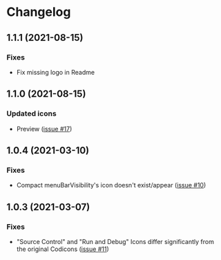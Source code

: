 # Changelog

## 1.1.1 (2021-08-15)

### Fixes

- Fix missing logo in Readme

## 1.1.0 (2021-08-15)

### Updated icons

- Preview ([issue #17](https://github.com/PKief/vscode-material-product-icons/issues/17))

## 1.0.4 (2021-03-10)

### Fixes

- Compact menuBarVisibility's icon doesn't exist/appear ([issue #10](https://github.com/PKief/vscode-material-product-icons/issues/10))

## 1.0.3 (2021-03-07)

### Fixes

- "Source Control" and "Run and Debug" Icons differ significantly from the original Codicons ([issue #11](https://github.com/PKief/vscode-material-product-icons/issues/11))
